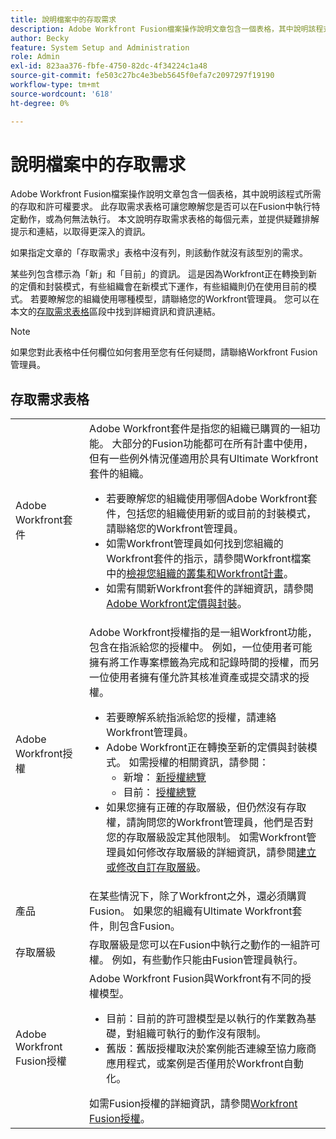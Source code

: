 ```yaml
---
title: 說明檔案中的存取需求
description: Adobe Workfront Fusion檔案操作說明文章包含一個表格，其中說明該程式所需的存取和許可權要求。 此存取需求表格可讓您瞭解您是否可以在Fusion中執行特定動作，或為何無法執行。 本文說明存取需求表格的每個元素，並提供疑難排解提示和連結，以取得更深入的資訊。
author: Becky
feature: System Setup and Administration
role: Admin
exl-id: 823aa376-fbfe-4750-82dc-4f34224c1a48
source-git-commit: fe503c27bc4e3beb5645f0efa7c2097297f19190
workflow-type: tm+mt
source-wordcount: '618'
ht-degree: 0%

---
```


# 說明檔案中的存取需求

Adobe Workfront Fusion檔案操作說明文章包含一個表格，其中說明該程式所需的存取和許可權要求。 此存取需求表格可讓您瞭解您是否可以在Fusion中執行特定動作，或為何無法執行。 本文說明存取需求表格的每個元素，並提供疑難排解提示和連結，以取得更深入的資訊。

如果指定文章的「存取需求」表格中沒有列，則該動作就沒有該型別的需求。

某些列包含標示為「新」和「目前」的資訊。 這是因為Workfront正在轉換到新的定價和封裝模式，有些組織會在新模式下運作，有些組織則仍在使用目前的模式。 若要瞭解您的組織使用哪種模型，請聯絡您的Workfront管理員。 您可以在本文的[存取需求表格](#the-access-requirements-table)區段中找到詳細資訊和資訊連結。

>[!NOTE]
>
>如果您對此表格中任何欄位如何套用至您有任何疑問，請聯絡Workfront Fusion管理員。

## 存取需求表格

<table style="table-layout:auto"> 
 <col> 
 <col> 
 <tbody> 
  <tr> 
   <td role="rowheader">Adobe Workfront套件 
   <td> Adobe Workfront套件是指您的組織已購買的一組功能。 大部分的Fusion功能都可在所有計畫中使用，但有一些例外情況僅適用於具有Ultimate Workfront套件的組織。 
   <ul><li>若要瞭解您的組織使用哪個Adobe Workfront套件，包括您的組織使用新的或目前的封裝模式，請聯絡您的Workfront管理員。</li>
   <li>如需Workfront管理員如何找到您組織的Workfront套件的指示，請參閱Workfront檔案中的<a href="https://experienceleague.adobe.com/zh-hant/docs/workfront/using/administration-and-setup/get-started-administration/firewall-overview#view-your-organization-s-cluster-and-workfront-plan">檢視您組織的叢集和Workfront計畫</a>。</li><li>如需有關新Workfront套件的詳細資訊，請參閱<a href="https://business.adobe.com/tw/products/workfront/pricing.html">Adobe Workfront定價與封裝</a>。</li></ul> </td> 
  </tr> 
  <tr> 
   <td role="rowheader">Adobe Workfront授權</td> 
   <td> Adobe Workfront授權指的是一組Workfront功能，包含在指派給您的授權中。 例如，一位使用者可能擁有將工作專案標籤為完成和記錄時間的授權，而另一位使用者擁有僅允許其核准資產或提交請求的授權。 <p> 
   <ul>
   <li>若要瞭解系統指派給您的授權，請連絡Workfront管理員。</li>
   <li>Adobe Workfront正在轉換至新的定價與封裝模式。 如需授權的相關資訊，請參閱：
   <ul>
   <li>新增： <a href="https://experienceleague.adobe.com/zh-hant/docs/workfront/using/administration-and-setup/add-users/access-levels/licenses-overview">新授權總覽</a></li>
   <li>目前： <a href="https://experienceleague.adobe.com/zh-hant/docs/workfront/using/administration-and-setup/add-users/legacy-access-levels/wf-licenses">授權總覽</a></li></ul></li>
   <li>如果您擁有正確的存取層級，但仍然沒有存取權，請詢問您的Workfront管理員，他們是否對您的存取層級設定其他限制。 如需Workfront管理員如何修改存取層級的詳細資訊，請參閱<a href="https://experienceleague.adobe.com/zh-hant/docs/workfront/using/administration-and-setup/get-started-administration/firewall-overview#view-your-organization-s-cluster-and-workfront-plan" class="MCXref xref">建立或修改自訂存取層級</a>。
   </ul>
      </p> </td> 
  </tr> 
  <tr> 
   <td role="rowheader">產品</td> 
   <td>在某些情況下，除了Workfront之外，還必須購買Fusion。 如果您的組織有Ultimate Workfront套件，則包含Fusion。
  <tr> 
   <td role="rowheader">存取層級</td> 
   <td> 存取層級是您可以在Fusion中執行之動作的一組許可權。 例如，有些動作只能由Fusion管理員執行。 
  <tr> 
   <td role="rowheader">Adobe Workfront Fusion授權</td> 
   <td>Adobe Workfront Fusion與Workfront有不同的授權模型。 
   <ul><li>目前：目前的許可證模型是以執行的作業數為基礎，對組織可執行的動作沒有限制。 </li>
   <li>舊版：舊版授權取決於案例能否連線至協力廠商應用程式，或案例是否僅用於Workfront自動化。 </li>
   </ul>
   如需Fusion授權的詳細資訊，請參閱<a href="/help/workfront-fusion/set-up-and-manage-workfront-fusion/licensing-operations-overview/license-automation-vs-integration.md" class="MCXref xref">Workfront Fusion授權</a>。
   </td> 
  </tr> 
 </tbody> 
</table>

